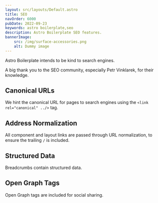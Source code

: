 ```yaml
---
layout: src/layouts/Default.astro
title: SEO
navOrder: 6000
pubDate: 2022-09-23
keywords: astro boilerplate,seo
description: Astro Boilerplate SEO features.
bannerImage:
    src: /img/surface-accessories.png
    alt: Dummy image
---
```


Astro Boilerplate intends to be kind to search engines.

A big thank you to the SEO community, especially Petr Vinklarek, for their knowledge.

## Canonical URLs

We hint the canonical URL for pages to search engines using the `<link rel="canonical" ../>` tag.

## Address Normalization

All component and layout links are passed through URL normalization, to ensure the trailing `/` is included.

## Structured Data

Breadcrumbs contain structured data.

## Open Graph Tags

Open Graph tags are included for social sharing.